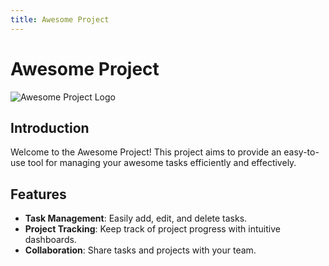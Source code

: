 ```yaml
---
title: Awesome Project
---
```


# Awesome Project

![Awesome Project Logo](https://via.placeholder.com/150)

## Introduction

Welcome to the Awesome Project! This project aims to provide an easy-to-use tool for managing your awesome tasks efficiently and effectively.

## Features

- **Task Management**: Easily add, edit, and delete tasks.
- **Project Tracking**: Keep track of project progress with intuitive dashboards.
- **Collaboration**: Share tasks and projects with your team.

